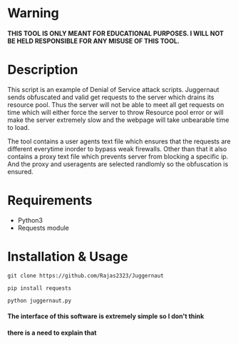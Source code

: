 
#  Warning

#### THIS TOOL IS ONLY MEANT FOR EDUCATIONAL PURPOSES. I WILL NOT BE HELD RESPONSIBLE FOR ANY MISUSE OF THIS TOOL.


# Description

This script is an example of Denial of Service attack scripts. Juggernaut sends obfuscated and
valid get requests to the server which drains its resource pool.
Thus the server will not be able to meet all get requests on time
which will either force the server to throw Resource pool error or
will make the server extremely slow and the webpage will take unbearable
time to load.

The tool contains a user agents text file which ensures that the requests are
different everytime inorder to bypass weak firewalls. Other than that
it also contains a proxy text file which prevents server from blocking a 
specific ip. And the proxy and useragents are selected randlomly so the obfuscation is ensured.


# Requirements

* Python3
* Requests module

# Installation & Usage

`git clone https://github.com/Rajas2323/Juggernaut`


`pip install requests`


`python juggernaut.py`

#### The interface of this software is extremely simple so I don't think
#### there is a need to explain that